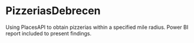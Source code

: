 # PizzeriasDebrecen
Using PlacesAPI to obtain pizzerias within a specified mile radius. Power BI report included to present findings.
